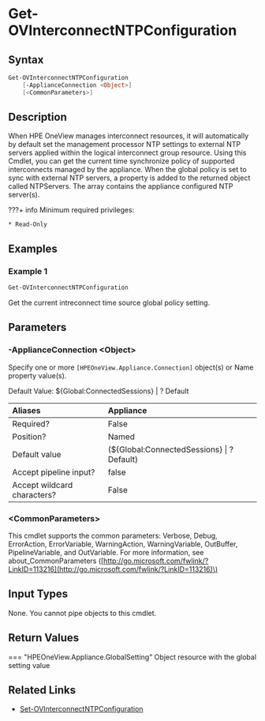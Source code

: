 ﻿---
description: Get the default time source policy for HPE Synergy interconnects.
---

# Get-OVInterconnectNTPConfiguration

## Syntax

```powershell
Get-OVInterconnectNTPConfiguration
    [-ApplianceConnection <Object>]
    [<CommonParameters>]
```

## Description

When HPE OneView manages interconnect resources, it will automatically by default set the management processor NTP settings to external NTP servers applied within the logical interconnect group resource.  Using this Cmdlet, you can get the current time synchronize policy of supported interconnects managed by the appliance.  When the global policy is set to sync with external NTP servers, a property is added to the returned object called NTPServers.  The array contains the appliance configured NTP server(s).

???+ info
    Minimum required privileges:
    
    * Read-Only

## Examples

###  Example 1 

```powershell
Get-OVInterconnectNTPConfiguration

```

Get the current intreconnect time source global policy setting.

## Parameters

### -ApplianceConnection &lt;Object&gt;

Specify one or more `[HPEOneView.Appliance.Connection]` object(s) or Name property value(s).

Default Value: ${Global:ConnectedSessions} | ? Default

| Aliases | Appliance |
| :--- | :--- |
| Required? | False |
| Position? | Named |
| Default value | (${Global:ConnectedSessions} &vert; ? Default) |
| Accept pipeline input? | false |
| Accept wildcard characters? | False |

### &lt;CommonParameters&gt;

This cmdlet supports the common parameters: Verbose, Debug, ErrorAction, ErrorVariable, WarningAction, WarningVariable, OutBuffer, PipelineVariable, and OutVariable. For more information, see about\_CommonParameters \([http://go.microsoft.com/fwlink/?LinkID=113216](http://go.microsoft.com/fwlink/?LinkID=113216)\)

## Input Types

None.  You cannot pipe objects to this cmdlet.


## Return Values

=== "HPEOneView.Appliance.GlobalSetting"
    Object resource with the global setting value
    

## Related Links

* [Set-OVInterconnectNTPConfiguration](set-ovinterconnectntpconfiguration.md)
